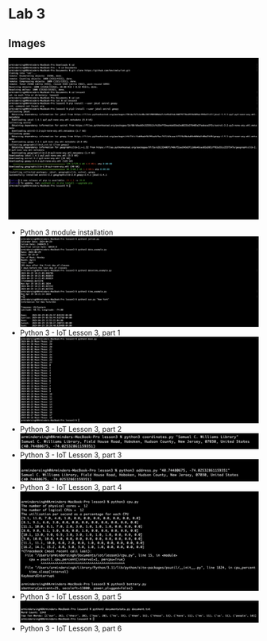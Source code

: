 # Lab 3

## Images

![python3_module_installation](Lab3_images/Lab3_python_module_installation.png)
- Python 3 module installation
![lesson3_1](Lab3_images/Lab3_python_lesson3_1.png)
- Python 3 - IoT Lesson 3, part 1
![lesson3_2](Lab3_images/Lab3_python_lesson3_2.png)
- Python 3 - IoT Lesson 3, part 2
![lesson3_3](Lab3_images/Lab3_python_lesson3_3.png)
- Python 3 - IoT Lesson 3, part 3
![lesson3_4](Lab3_images/Lab3_python_lesson3_4.png)
- Python 3 - IoT Lesson 3, part 4
![lesson3_5](Lab3_images/Lab3_python_lesson3_5.png)
- Python 3 - IoT Lesson 3, part 5
![lesson3_6](Lab3_images/Lab3_python_lesson3_6.png)
- Python 3 - IoT Lesson 3, part 6
